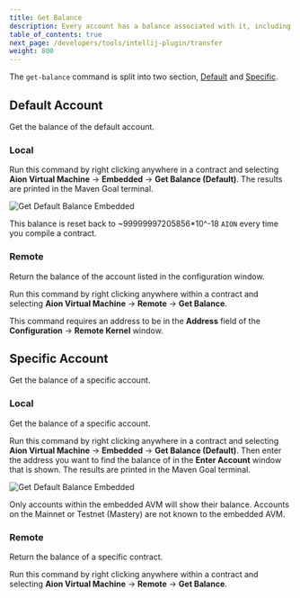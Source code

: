 ```yaml
---
title: Get Balance
description: Every account has a balance associated with it, including empty accounts. Finding out the balance of an account is incredibly simple with the Aion4j plugin for IntelliJ.
table_of_contents: true
next_page: /developers/tools/intellij-plugin/transfer
weight: 800
---
```


The `get-balance` command is split into two section, [Default](#section-default-account) and [Specific](#section-specific-account).

## Default Account

Get the balance of the default account.

### Local

Run this command by right clicking anywhere in a contract and selecting **Aion Virtual Machine** → **Embedded** → **Get Balance (Default)**. The results are printed in the Maven Goal terminal.

![Get Default Balance Embedded](https://raw.githubusercontent.com/aionnetwork/docs/master/developers/tools/intellij-plugin/images/get-balance-default-embedded.gif)

This balance is reset back to ~99999997205856*10^-18 `AION` every time you compile a contract.

### Remote

Return the balance of the account listed in the configuration window.

Run this command by right clicking anywhere within a contract and selecting **Aion Virtual Machine** → **Remote** → **Get Balance**.

This command requires an address to be in the **Address** field of the **Configuration** → **Remote Kernel** window.

## Specific Account

Get the balance of a specific account.

### Local

Get the balance of a specific account.

Run this command by right clicking anywhere in a contract and selecting **Aion Virtual Machine** → **Embedded** → **Get Balance (Default)**. Then enter the address you want to find the balance of in the **Enter Account** window that is shown. The results are printed in the Maven Goal terminal.

![Get Default Balance Embedded](https://raw.githubusercontent.com/aionnetwork/docs/master/developers/tools/intellij-plugin/images/get-balance-account-window-embedded.png)

Only accounts within the embedded AVM will show their balance. Accounts on the Mainnet or Testnet (Mastery) are not known to the embedded AVM.

### Remote

Return the balance of a specific contract.

Run this command by right clicking anywhere within a contract and selecting **Aion Virtual Machine** → **Remote** → **Get Balance**.
